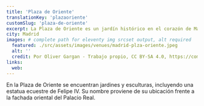 ```yaml
---
title: 'Plaza de Oriente'
translationKey: 'plazaoriente'
customSlug: 'plaza-de-oriente'
excerpt: La Plaza de Oriente es un jardín histórico en el corazón de Madrid, situado entre el Palacio Real y el Teatro Real.
city: Madrid
images: # complete path for eleventy img srcset output, alt required
  featured: ./src/assets/images/venues/madrid-plza-oriente.jpeg
  alt: ''
  credit: Por Oliver Gargan - Trabajo propio, CC BY-SA 4.0, https://commons.wikimedia.org/w/index.php?curid=82721496
links:
  web:
---
```


En la Plaza de Oriente se encuentran jardines y esculturas, incluyendo una estatua ecuestre de Felipe IV. Su nombre proviene de su ubicación frente a la fachada oriental del Palacio Real.

